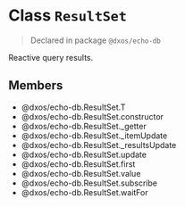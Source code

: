 # Class `ResultSet`
> Declared in package `@dxos/echo-db`

Reactive query results.

## Members
- @dxos/echo-db.ResultSet.T
- @dxos/echo-db.ResultSet.constructor
- @dxos/echo-db.ResultSet._getter
- @dxos/echo-db.ResultSet._itemUpdate
- @dxos/echo-db.ResultSet._resultsUpdate
- @dxos/echo-db.ResultSet.update
- @dxos/echo-db.ResultSet.first
- @dxos/echo-db.ResultSet.value
- @dxos/echo-db.ResultSet.subscribe
- @dxos/echo-db.ResultSet.waitFor
